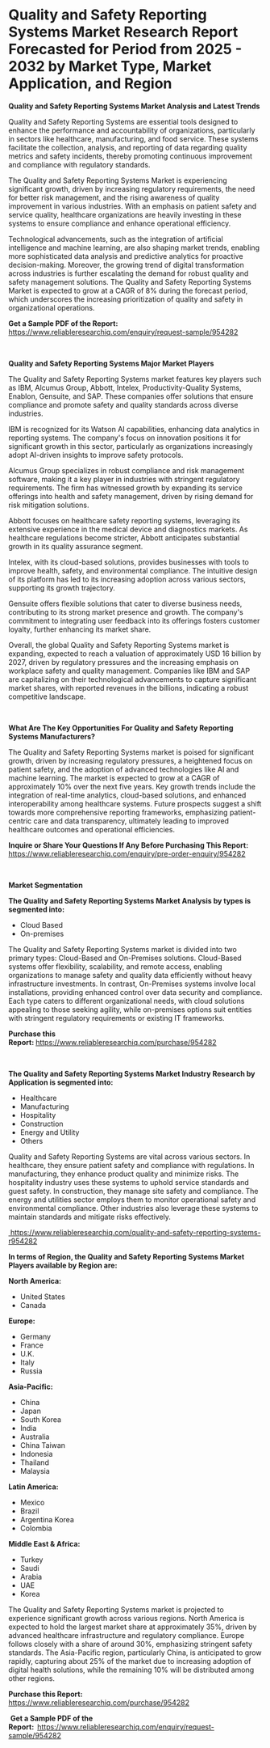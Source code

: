 <p><h1>Quality and Safety Reporting Systems Market Research Report Forecasted for Period from 2025 -  2032 by Market Type, Market Application, and Region</h1></p><p><strong>Quality and Safety Reporting Systems Market Analysis and Latest Trends</strong></p>
<p><p>Quality and Safety Reporting Systems are essential tools designed to enhance the performance and accountability of organizations, particularly in sectors like healthcare, manufacturing, and food service. These systems facilitate the collection, analysis, and reporting of data regarding quality metrics and safety incidents, thereby promoting continuous improvement and compliance with regulatory standards.</p><p>The Quality and Safety Reporting Systems Market is experiencing significant growth, driven by increasing regulatory requirements, the need for better risk management, and the rising awareness of quality improvement in various industries. With an emphasis on patient safety and service quality, healthcare organizations are heavily investing in these systems to ensure compliance and enhance operational efficiency. </p><p>Technological advancements, such as the integration of artificial intelligence and machine learning, are also shaping market trends, enabling more sophisticated data analysis and predictive analytics for proactive decision-making. Moreover, the growing trend of digital transformation across industries is further escalating the demand for robust quality and safety management solutions. The Quality and Safety Reporting Systems Market is expected to grow at a CAGR of 8% during the forecast period, which underscores the increasing prioritization of quality and safety in organizational operations.</p></p>
<p><strong>Get a Sample PDF of the Report:&nbsp;</strong> <a href="https://www.reliableresearchiq.com/enquiry/request-sample/954282?utm_campaign=3261&utm_medium=2&utm_source=Github&utm_content=ia&utm_term=18042025&utm_id=quality-and-safety-reporting-systems">https://www.reliableresearchiq.com/enquiry/request-sample/954282</a></p>
<p>&nbsp;</p>
<p><strong>Quality and Safety Reporting Systems Major Market Players</strong></p>
<p><p>The Quality and Safety Reporting Systems market features key players such as IBM, Alcumus Group, Abbott, Intelex, Productivity-Quality Systems, Enablon, Gensuite, and SAP. These companies offer solutions that ensure compliance and promote safety and quality standards across diverse industries.</p><p>IBM is recognized for its Watson AI capabilities, enhancing data analytics in reporting systems. The company's focus on innovation positions it for significant growth in this sector, particularly as organizations increasingly adopt AI-driven insights to improve safety protocols. </p><p>Alcumus Group specializes in robust compliance and risk management software, making it a key player in industries with stringent regulatory requirements. The firm has witnessed growth by expanding its service offerings into health and safety management, driven by rising demand for risk mitigation solutions.</p><p>Abbott focuses on healthcare safety reporting systems, leveraging its extensive experience in the medical device and diagnostics markets. As healthcare regulations become stricter, Abbott anticipates substantial growth in its quality assurance segment.</p><p>Intelex, with its cloud-based solutions, provides businesses with tools to improve health, safety, and environmental compliance. The intuitive design of its platform has led to its increasing adoption across various sectors, supporting its growth trajectory.</p><p>Gensuite offers flexible solutions that cater to diverse business needs, contributing to its strong market presence and growth. The company's commitment to integrating user feedback into its offerings fosters customer loyalty, further enhancing its market share.</p><p>Overall, the global Quality and Safety Reporting Systems market is expanding, expected to reach a valuation of approximately USD 16 billion by 2027, driven by regulatory pressures and the increasing emphasis on workplace safety and quality management. Companies like IBM and SAP are capitalizing on their technological advancements to capture significant market shares, with reported revenues in the billions, indicating a robust competitive landscape.</p></p>
<p>&nbsp;</p>
<p><strong>What Are The Key Opportunities For Quality and Safety Reporting Systems Manufacturers?</strong></p>
<p><p>The Quality and Safety Reporting Systems market is poised for significant growth, driven by increasing regulatory pressures, a heightened focus on patient safety, and the adoption of advanced technologies like AI and machine learning. The market is expected to grow at a CAGR of approximately 10% over the next five years. Key growth trends include the integration of real-time analytics, cloud-based solutions, and enhanced interoperability among healthcare systems. Future prospects suggest a shift towards more comprehensive reporting frameworks, emphasizing patient-centric care and data transparency, ultimately leading to improved healthcare outcomes and operational efficiencies.</p></p>
<p><strong>Inquire or Share Your Questions If Any Before Purchasing This Report:</strong> <a href="https://www.reliableresearchiq.com/enquiry/pre-order-enquiry/954282?utm_campaign=3261&utm_medium=2&utm_source=Github&utm_content=ia&utm_term=18042025&utm_id=quality-and-safety-reporting-systems">https://www.reliableresearchiq.com/enquiry/pre-order-enquiry/954282</a></p>
<p>&nbsp;</p>
<p><strong>Market Segmentation</strong></p>
<p><strong>The Quality and Safety Reporting Systems Market Analysis by types is segmented into:</strong></p>
<p><ul><li>Cloud Based</li><li>On-premises</li></ul></p>
<p><p>The Quality and Safety Reporting Systems market is divided into two primary types: Cloud-Based and On-Premises solutions. Cloud-Based systems offer flexibility, scalability, and remote access, enabling organizations to manage safety and quality data efficiently without heavy infrastructure investments. In contrast, On-Premises systems involve local installations, providing enhanced control over data security and compliance. Each type caters to different organizational needs, with cloud solutions appealing to those seeking agility, while on-premises options suit entities with stringent regulatory requirements or existing IT frameworks.</p></p>
<p><strong>Purchase this Report:&nbsp;</strong><a href="https://www.reliableresearchiq.com/purchase/954282?utm_campaign=3261&utm_medium=2&utm_source=Github&utm_content=ia&utm_term=18042025&utm_id=quality-and-safety-reporting-systems">https://www.reliableresearchiq.com/purchase/954282</a></p>
<p>&nbsp;</p>
<p><strong>The Quality and Safety Reporting Systems Market Industry Research by Application is segmented into:</strong></p>
<p><ul><li>Healthcare</li><li>Manufacturing</li><li>Hospitality</li><li>Construction</li><li>Energy and Utility</li><li>Others</li></ul></p>
<p><p>Quality and Safety Reporting Systems are vital across various sectors. In healthcare, they ensure patient safety and compliance with regulations. In manufacturing, they enhance product quality and minimize risks. The hospitality industry uses these systems to uphold service standards and guest safety. In construction, they manage site safety and compliance. The energy and utilities sector employs them to monitor operational safety and environmental compliance. Other industries also leverage these systems to maintain standards and mitigate risks effectively.</p></p>
<p><a href="https://www.reliableresearchiq.com/quality-and-safety-reporting-systems-r954282?utm_campaign=3261&utm_medium=2&utm_source=Github&utm_content=ia&utm_term=18042025&utm_id=quality-and-safety-reporting-systems">&nbsp;https://www.reliableresearchiq.com/quality-and-safety-reporting-systems-r954282</a></p>
<p><strong>In terms of Region, the Quality and Safety Reporting Systems Market Players available by Region are:</strong></p>
<p>
    <p> <strong> North America: </strong>
        <ul>
            <li>United States</li>
            <li>Canada</li>
        </ul>
        </p> 
    <p> <strong> Europe: </strong>
        <ul>
            <li>Germany</li>
            <li>France</li>
            <li>U.K.</li>
            <li>Italy</li>
            <li>Russia</li>
        </ul>
        </p> 
    <p> <strong> Asia-Pacific: </strong>
        <ul>
            <li>China</li>
            <li>Japan</li>
            <li>South Korea</li>
            <li>India</li>
            <li>Australia</li>
            <li>China Taiwan</li>
            <li>Indonesia</li>
            <li>Thailand</li>
            <li>Malaysia</li>
        </ul>
        </p> 
    <p> <strong> Latin America: </strong>
        <ul>
            <li>Mexico</li>
            <li>Brazil</li>
            <li>Argentina Korea</li>
            <li>Colombia</li>
        </ul>
        </p> 
    <p> <strong> Middle East & Africa: </strong>
        <ul>
            <li>Turkey</li>
            <li>Saudi</li>
            <li>Arabia</li>
            <li>UAE</li>
            <li>Korea</li>
        </ul>
    </p>
    </p>
<p><p>The Quality and Safety Reporting Systems market is projected to experience significant growth across various regions. North America is expected to hold the largest market share at approximately 35%, driven by advanced healthcare infrastructure and regulatory compliance. Europe follows closely with a share of around 30%, emphasizing stringent safety standards. The Asia-Pacific region, particularly China, is anticipated to grow rapidly, capturing about 25% of the market due to increasing adoption of digital health solutions, while the remaining 10% will be distributed among other regions.</p></p>
<p><strong>Purchase this Report: </strong><a href="https://www.reliableresearchiq.com/purchase/954282?utm_campaign=3261&utm_medium=2&utm_source=Github&utm_content=ia&utm_term=18042025&utm_id=quality-and-safety-reporting-systems">https://www.reliableresearchiq.com/purchase/954282</a></p>
<p>&nbsp;<strong>Get a Sample PDF of the Report:&nbsp;&nbsp;</strong><a href="https://www.reliableresearchiq.com/enquiry/request-sample/954282?utm_campaign=3261&utm_medium=2&utm_source=Github&utm_content=ia&utm_term=18042025&utm_id=quality-and-safety-reporting-systems">https://www.reliableresearchiq.com/enquiry/request-sample/954282</a></p>
<p><strong></strong></p>
<p><p></p><p></p><p></p></p>